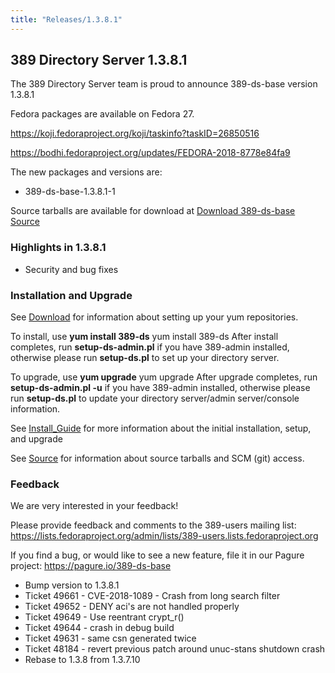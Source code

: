 ```yaml
---
title: "Releases/1.3.8.1"
---
```


389 Directory Server 1.3.8.1
-----------------------------

The 389 Directory Server team is proud to announce 389-ds-base version 1.3.8.1

Fedora packages are available on Fedora 27.

<https://koji.fedoraproject.org/koji/taskinfo?taskID=26850516>

<https://bodhi.fedoraproject.org/updates/FEDORA-2018-8778e84fa9>

The new packages and versions are:

-   389-ds-base-1.3.8.1-1 

Source tarballs are available for download at [Download 389-ds-base Source](https://releases.pagure.org/389-ds-base/389-ds-base-1.3.8.1.tar.bz2)

### Highlights in 1.3.8.1

- Security and bug fixes

### Installation and Upgrade 
See [Download](../download.html) for information about setting up your yum repositories.

To install, use **yum install 389-ds** yum install 389-ds After install completes, run **setup-ds-admin.pl** if you have 389-admin installed, otherwise please run **setup-ds.pl** to set up your directory server.

To upgrade, use **yum upgrade** yum upgrade After upgrade completes, run **setup-ds-admin.pl -u** if you have 389-admin installed, otherwise please run **setup-ds.pl** to update your directory server/admin server/console information.

See [Install\_Guide](../legacy/install-guide.html) for more information about the initial installation, setup, and upgrade

See [Source](../development/source.html) for information about source tarballs and SCM (git) access.

### Feedback

We are very interested in your feedback!

Please provide feedback and comments to the 389-users mailing list: <https://lists.fedoraproject.org/admin/lists/389-users.lists.fedoraproject.org>

If you find a bug, or would like to see a new feature, file it in our Pagure project: <https://pagure.io/389-ds-base>

- Bump version to 1.3.8.1
- Ticket 49661 - CVE-2018-1089 - Crash from long search filter
- Ticket 49652 - DENY aci's are not handled properly
- Ticket 49649 - Use reentrant crypt_r()
- Ticket 49644 - crash in debug build
- Ticket 49631 - same csn generated twice
- Ticket 48184 - revert previous patch around unuc-stans shutdown crash
- Rebase to 1.3.8 from 1.3.7.10

